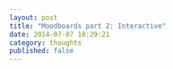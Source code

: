 ```yaml
---
layout: post
title: "Moodboards part 2: Interactive" 
date: 2014-07-07 10:29:21
category: thoughts
published: false
---
```


